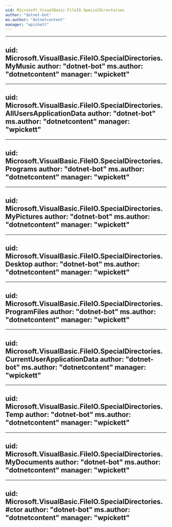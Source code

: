 ```yaml
---
uid: Microsoft.VisualBasic.FileIO.SpecialDirectories
author: "dotnet-bot"
ms.author: "dotnetcontent"
manager: "wpickett"
---
```


---
uid: Microsoft.VisualBasic.FileIO.SpecialDirectories.MyMusic
author: "dotnet-bot"
ms.author: "dotnetcontent"
manager: "wpickett"
---

---
uid: Microsoft.VisualBasic.FileIO.SpecialDirectories.AllUsersApplicationData
author: "dotnet-bot"
ms.author: "dotnetcontent"
manager: "wpickett"
---

---
uid: Microsoft.VisualBasic.FileIO.SpecialDirectories.Programs
author: "dotnet-bot"
ms.author: "dotnetcontent"
manager: "wpickett"
---

---
uid: Microsoft.VisualBasic.FileIO.SpecialDirectories.MyPictures
author: "dotnet-bot"
ms.author: "dotnetcontent"
manager: "wpickett"
---

---
uid: Microsoft.VisualBasic.FileIO.SpecialDirectories.Desktop
author: "dotnet-bot"
ms.author: "dotnetcontent"
manager: "wpickett"
---

---
uid: Microsoft.VisualBasic.FileIO.SpecialDirectories.ProgramFiles
author: "dotnet-bot"
ms.author: "dotnetcontent"
manager: "wpickett"
---

---
uid: Microsoft.VisualBasic.FileIO.SpecialDirectories.CurrentUserApplicationData
author: "dotnet-bot"
ms.author: "dotnetcontent"
manager: "wpickett"
---

---
uid: Microsoft.VisualBasic.FileIO.SpecialDirectories.Temp
author: "dotnet-bot"
ms.author: "dotnetcontent"
manager: "wpickett"
---

---
uid: Microsoft.VisualBasic.FileIO.SpecialDirectories.MyDocuments
author: "dotnet-bot"
ms.author: "dotnetcontent"
manager: "wpickett"
---

---
uid: Microsoft.VisualBasic.FileIO.SpecialDirectories.#ctor
author: "dotnet-bot"
ms.author: "dotnetcontent"
manager: "wpickett"
---
